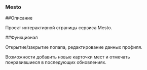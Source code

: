 

### Mesto


##Описание 

  Проект интерактивной страницы сервиса Mesto.

##Функционал

  Открытие/закрытие попапа, редактирование данных профиля.
  
  Возможности добавить новые карточки мест и отмечать
  понравившиеся в последующих обновлениях.



